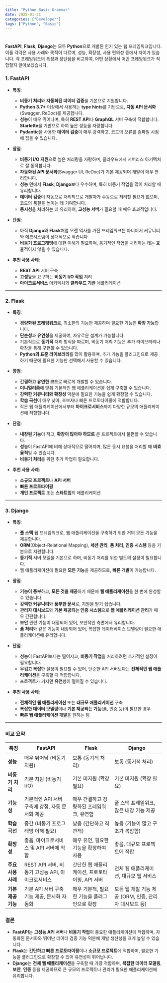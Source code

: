 ```yaml
---
title: "Python Basic Grammar"
date: 2025-01-31
categories: ["Developer"]
tags: ["Python", "Basic"]
---
```


# 

**FastAPI**, **Flask**, **Django**는 모두 **Python**으로 개발된 인기 있는 웹 프레임워크입니다. 이들 각각은 사용 사례와 목적이 다르며, 성능, 확장성, 사용 편의성 등에서 차이가 있습니다. 각 프레임워크의 특징과 장단점을 비교하여, 어떤 상황에서 어떤 프레임워크가 적합할지 알아보겠습니다.

### **1. FastAPI**
- **특징**:
  - **비동기 처리**와 **자동화된 데이터 검증**을 기본으로 지원합니다.
  - **Python 3.7+** 이상에서 사용하는 **type hints**를 기반으로, **자동 API 문서화**(Swagger, ReDoc)를 제공합니다.
  - **성능**이 매우 뛰어나며, 특히 **REST API**나 **GraphQL** 서버 구축에 적합합니다. **Starlette**을 기반으로 하여 높은 성능을 자랑합니다.
  - **Pydantic**을 사용한 **데이터 검증**이 매우 강력하고, 코드의 오류를 컴파일 시점에 잡을 수 있습니다.

- **장점**:
  - **비동기 I/O 지원**으로 높은 처리량을 자랑하며, 클라우드에서 서버리스 아키텍처로 잘 동작합니다.
  - **자동화된 API 문서화**(Swagger UI, ReDoc)가 기본 제공되어 개발이 매우 편리합니다.
  - **성능** 면에서 **Flask**, **Django**보다 우수하며, 특히 비동기 작업을 많이 처리할 때 유리합니다.
  - **데이터 검증**이 자동으로 처리되므로 개발자가 수동으로 처리할 필요가 없으며, 코드의 품질을 높이는 데 기여합니다.
  - **동시성**을 처리하는 데 유리하여, **고성능 서버**가 필요할 때 매우 효과적입니다.

- **단점**:
  - 아직 **Django**와 **Flask**처럼 오랜 역사를 가진 프레임워크는 아니어서 커뮤니티와 에코시스템이 상대적으로 작습니다.
  - **비동기 프로그래밍**에 대한 이해가 필요하며, 동기적인 작업을 처리하는 데는 효율적이지 않을 수 있습니다.

- **추천 사용 사례**:
  - **REST API** 서버 구축
  - **고성능**을 요구하는 **비동기 I/O 작업** 처리
  - **마이크로서비스** 아키텍처와 **클라우드 기반** 애플리케이션

---

### **2. Flask**
- **특징**:
  - **경량화된 프레임워크**로, 최소한의 기능만 제공하며 필요한 기능은 **확장 가능**합니다.
  - **단순성**과 **유연성**을 제공하여, 자유로운 설계가 가능합니다.
  - 기본적으로 **동기적** 처리 방식을 따르며, 비동기 처리 기능은 추가 라이브러리나 확장을 통해 구현할 수 있습니다.
  - **Python의 표준 라이브러리**를 많이 활용하며, 추가 기능을 플러그인으로 제공하기 때문에 필요한 기능만 선택해서 사용할 수 있습니다.

- **장점**:
  - **간결하고 유연한 코드**로 빠르게 개발할 수 있습니다.
  - **미니멀리즘**에 맞춰 기본적인 웹 애플리케이션을 쉽게 구축할 수 있습니다.
  - **강력한 커뮤니티와 확장성** 덕분에 필요한 기능을 쉽게 확장할 수 있습니다.
  - **학습 곡선**이 매우 낮아, 초보자나 빠른 프로토타이핑에 적합합니다.
  - 작은 웹 애플리케이션에서부터 **마이크로서비스**까지 다양한 규모의 애플리케이션에 적합합니다.

- **단점**:
  - **내장된 기능**이 적고, **확장이 많아야 하므로** 큰 프로젝트에서 불편할 수 있습니다.
  - **성능**이 FastAPI에 비해 상대적으로 떨어지며, 많은 동시 요청을 처리할 때 **비효율적**일 수 있습니다.
  - **비동기 처리**를 위한 추가 작업이 필요합니다.

- **추천 사용 사례**:
  - **소규모 프로젝트**나 **API 서버**
  - **빠른 프로토타이핑**
  - **개인 프로젝트** 또는 **스타트업**의 애플리케이션

---

### **3. Django**
- **특징**:
  - **풀 스택** 웹 프레임워크로, 웹 애플리케이션을 구축하기 위한 거의 모든 기능을 제공합니다.
  - **ORM**(Object-Relational Mapping), **세션 관리**, **폼 처리**, **인증 시스템** 등을 기본으로 지원합니다.
  - **동기적** 서버 모델을 기본으로 하며, 비동기 처리를 위한 별도의 설정이 필요합니다.
  - 웹 애플리케이션에 필요한 **모든 기능**을 제공하므로, **빠른 개발**이 가능합니다.

- **장점**:
  - **기능이 풍부**하고, **모든 것을 제공**하기 때문에 **웹 애플리케이션**을 한 번에 완성할 수 있습니다.
  - **강력한 커뮤니티**와 **풍부한 문서**로, 지원을 받기 쉽습니다.
  - **관리자 대시보드**와 **기본 제공되는 인증 시스템**으로 **웹 애플리케이션 관리**가 매우 간편합니다.
  - **보안** 관련 기능이 내장되어 있어, 보안적인 측면에서 유리합니다.
  - **폼 처리**와 같은 기능이 내장되어 있어, 복잡한 데이터베이스 모델링이 필요한 애플리케이션에 유리합니다.

- **단점**:
  - **성능**이 FastAPI보다는 떨어지고, **비동기 작업**을 처리하려면 추가적인 설정이 필요합니다.
  - **무겁고 복잡**한 설정이 필요할 수 있어, 단순한 API 서버보다는 **전체적인 웹 애플리케이션**을 구축할 때 적합합니다.
  - 프로젝트가 커지면 **유연성**이 떨어질 수 있습니다.

- **추천 사용 사례**:
  - **전체적인 웹 애플리케이션** 또는 **대규모 애플리케이션** 구축
  - **복잡한 데이터 모델링**이나 **기본 제공되는 기능**(폼, 인증 등)이 필요한 경우
  - **빠른 웹 애플리케이션 개발**을 원하는 팀

---

### **비교 요약**

| **특징**               | **FastAPI**                                         | **Flask**                                        | **Django**                                          |
|----------------------|----------------------------------------------------|------------------------------------------------|----------------------------------------------------|
| **성능**              | 매우 뛰어남 (비동기 지원)                          | 보통 (동기적 처리)                               | 보통 (동기적 처리)                                 |
| **비동기 처리**        | 기본 지원 (비동기 I/O)                             | 기본 미지원 (확장 필요)                          | 기본 미지원 (확장 필요)                            |
| **기능성**             | 기본적인 API 서버 구축에 강점, 자동 문서화 제공       | 매우 간결하고 경량화된 프레임워크, 유연함         | 풀 스택 프레임워크, 많은 내장 기능 제공            |
| **학습 곡선**          | 중간 (비동기 프로그래밍 이해 필요)                   | 낮음 (간단하고 직관적)                          | 높음 (기능이 많고 구조가 복잡함)                   |
| **확장성**             | 좋음, 마이크로서비스 및 API 서버에 적합              | 매우 유연, 필요한 기능을 확장하여 사용           | 좋음, 대규모 프로젝트에 적합                      |
| **주요 사용 사례**      | REST API 서버, 비동기 고성능 API, 마이크로서비스         | 간단한 웹 애플리케이션, 프로토타이핑, API 서버      | 전체 웹 애플리케이션, 대규모 웹 서비스             |
| **기본 제공 기능**      | 기본 API 서버 구축 기능 제공, 문서화 자동화           | 매우 기본적, 필요한 기능을 플러그인으로 확장       | 모든 웹 개발 기능 제공 (ORM, 인증, 관리자 대시보드 등) |

### **결론**
- **FastAPI**는 **고성능 API 서버**나 **비동기 작업**이 중요한 애플리케이션에 적합하며, 자동화된 문서화와 뛰어난 데이터 검증 기능 덕분에 개발 생산성을 크게 높일 수 있습니다.
- **Flask**는 **간단하고 빠른 프로토타이핑**이나 **소규모 프로젝트**에 적합하며, 필요한 기능을 플러그인으로 확장할 수 있어 유연성이 뛰어납니다.
- **Django**는 **전체 웹 애플리케이션**을 구축할 때 가장 적합하며, **복잡한 데이터 모델링**, **보안**, **인증** 등을 제공하므로 큰 규모의 프로젝트나 관리가 필요한 애플리케이션에 유리합니다.


#
